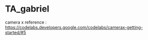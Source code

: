 # TA_gabriel

camera x reference : https://codelabs.developers.google.com/codelabs/camerax-getting-started/#5
